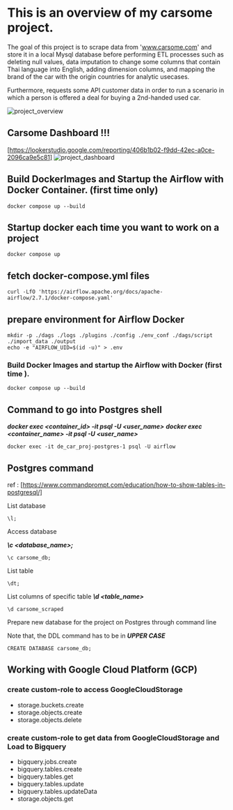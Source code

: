 # This is an overview of my carsome project.
The goal of this project is to scrape data from 'www.carsome.com' and store it in a local Mysql database 
before performing ETL processes such as deleting null values, data imputation to change some columns that contain Thai language into English, 
adding dimension columns, and mapping the brand of the car with the origin countries for analytic usecases.

Furthermore, requests some  API customer data in order to run a scenario in which a person is offered a deal for buying a 2nd-handed used car.


![project_overview](https://github.com/phakawatfong/carSome_Project/blob/main/pictures/carsome_project_overview.png)

## Carsome Dashboard !!!
[https://lookerstudio.google.com/reporting/406b1b02-f9dd-42ec-a0ce-2096ca9e5c81]
![project_dashboard](https://github.com/phakawatfong/carSome_Project/blob/main/pictures/carsome-dashboard.png)

## Build DockerImages and Startup the Airflow with Docker Container. (first time only)

```
docker compose up --build
```

## Startup docker each time you want to work on a project

```
docker compose up
```

## fetch docker-compose.yml files

```
curl -LfO 'https://airflow.apache.org/docs/apache-airflow/2.7.1/docker-compose.yaml'
```

## prepare environment for Airflow Docker


```
mkdir -p ./dags ./logs ./plugins ./config ./env_conf ./dags/script ./import_data ./output
echo -e "AIRFLOW_UID=$(id -u)" > .env
```

### Build Docker Images and startup the Airflow with Docker (first time ).

```
docker compose up --build
```

## Command to go into Postgres shell

***docker exec <container_id> -it psql -U <user_name>***
***docker exec <container_name> -it psql -U <user_name>***

```
docker exec -it de_car_proj-postgres-1 psql -U airflow
```


## Postgres command
ref : [https://www.commandprompt.com/education/how-to-show-tables-in-postgresql/]

List database

```
\l;
```

Access database

***\c <database_name>;***
```
\c carsome_db;
```

List table

```
\dt;
```

List columns of specific table
***\d <table_name>***

```
\d carsome_scraped
```

Prepare new database for the project on Postgres through command line

Note that, the DDL command has to be in ***UPPER CASE***

```
CREATE DATABASE carsome_db;
```



## Working with Google Cloud Platform (GCP)

### create custom-role to access GoogleCloudStorage
- storage.buckets.create
- storage.objects.create
- storage.objects.delete

### create custom-role to get data from GoogleCloudStorage and Load to Bigquery
-   bigquery.jobs.create
-   bigquery.tables.create
-   bigquery.tables.get
-   bigquery.tables.update
-   bigquery.tables.updateData
-   storage.objects.get
